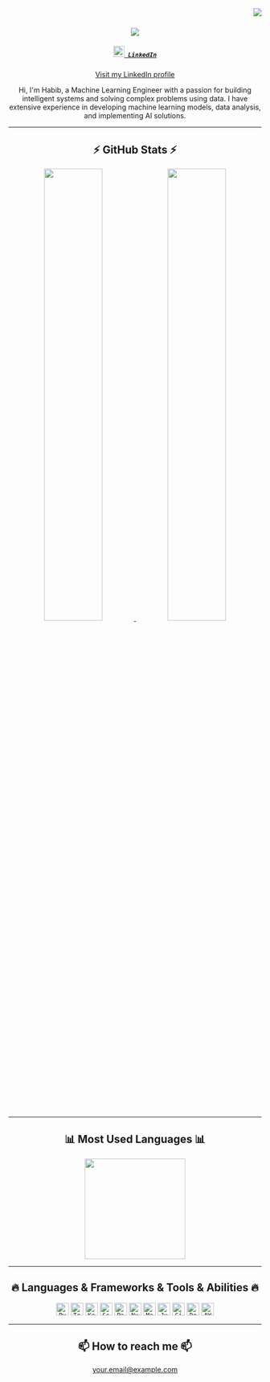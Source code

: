 <!-- Visitor Badge -->
<img align="right" src="https://visitor-badge.laobi.icu/badge?page_id=yourusername.yourusername">

<!-- Typing SVG -->
<h1 align="center">
  <a href="https://git.io/typing-svg">
    <img src="https://readme-typing-svg.herokuapp.com/?lines=Hi+there,+I'm+Habib;Machine+Learning+Engineer&center=true&size=30">
  </a>
</h1>

<!-- LinkedIn Profile -->
<h5 align="center">
  <code><a href="https://www.linkedin.com/in/yourprofile/" title="LinkedIn Profile"><img width="22" src="images/linkedin.svg"> LinkedIn</a></code>
</h5>
<p align="center">
  <a href="https://www.linkedin.com/in/yourprofile/">Visit my LinkedIn profile</a>
</p>

<!-- Introductory Paragraph -->
<p align="center">
  Hi, I'm Habib, a Machine Learning Engineer with a passion for building intelligent systems and solving complex problems using data. I have extensive experience in developing machine learning models, data analysis, and implementing AI solutions.
</p>

<!-- GitHub Stats -->
<hr>
<h2 align="center">⚡ GitHub Stats ⚡</h2>
<p align="center">
  <a href="https://github.com/anuraghazra/github-readme-stats">
    <img src="https://github-readme-stats.vercel.app/api?username=yourusername&show_icons=true" width="48%" />
  </a>
  <a href="https://github.com/denvercoder1/github-readme-streak-stats">
    <img src="https://github-readme-streak-stats.herokuapp.com/?user=yourusername" width="48%" />
  </a>
</p>

<!-- Most Used Languages -->
<hr>
<h2 align="center">📊 Most Used Languages 📊</h2>
<p align="center">
  <a href="https://github.com/anuraghazra/github-readme-stats">
    <img height="200" src="https://github-readme-stats.vercel.app/api/top-langs/?username=yourusername&langs_count=8&layout=compact" />
  </a>
</p>

<!-- Languages & Frameworks -->
<hr>
<h2 align="center">🔥 Languages & Frameworks & Tools & Abilities 🔥</h2>
<p align="center">
  <code><img title="Python" height="25" src="images/python-original.svg"></code>
  <code><img title="TensorFlow" height="25" src="images/tensorflow.png"></code>
  <code><img title="Keras" height="25" src="images/keras.png"></code>
  <code><img title="Scikit-Learn" height="25" src="images/scikit-learn.png"></code>
  <code><img title="Pandas" height="25" src="images/pandas.svg"></code>
  <code><img title="NumPy" height="25" src="images/numpy.svg"></code>
  <code><img title="Matplotlib" height="25" src="images/matplotlib.svg"></code>
  <code><img title="Jupyter" height="25" src="images/jupyter.svg"></code>
  <code><img title="Git" height="25" src="images/git-original.svg"></code>
  <code><img title="Docker" height="25" src="images/docker.svg"></code>
  <code><img title="AWS" height="25" src="images/aws.svg"></code>
</p>

<!-- Contact -->
<hr>
<h2 align="center">📫 How to reach me 📫</h2>
<p align="center">
  <a href="mailto:your.email@example.com">your.email@example.com</a>
</p>
